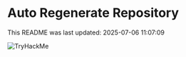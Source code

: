 # Auto Regenerate Repository

This README was last updated: 2025-07-06 11:07:09

 ![TryHackMe](https://tryhackme.com/badge/533634)